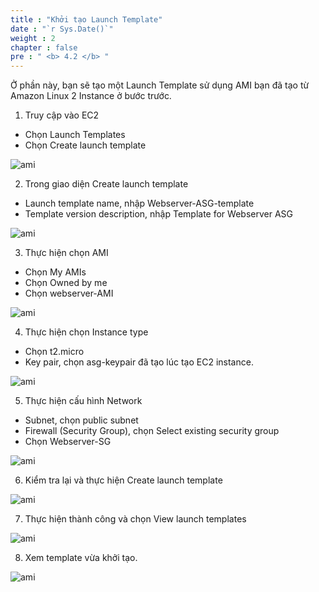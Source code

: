 ```yaml
---
title : "Khởi tạo Launch Template"
date : "`r Sys.Date()`"
weight : 2
chapter : false
pre : " <b> 4.2 </b> "
---
```



Ở phần này, bạn sẽ tạo một Launch Template sử dụng AMI bạn đã tạo từ Amazon Linux 2 Instance ở bước trước.
1. Truy cập vào EC2
-	Chọn Launch Templates
-	Chọn Create launch template

![ami](/images/createautoscaling/launch-template-setup-01.png?featherlight=false&width=90pc)

2. Trong giao diện Create launch template
-	Launch template name, nhập Webserver-ASG-template
-	Template version description, nhập Template for Webserver ASG

![ami](/images/createautoscaling/launch-template-setup-02.png?featherlight=false&width=90pc)

3. Thực hiện chọn AMI
-	Chọn My AMIs
-	Chọn Owned by me
-	Chọn webserver-AMI

![ami](/images/createautoscaling/launch-template-setup-03.png?featherlight=false&width=90pc)

4. Thực hiện chọn Instance type
-	Chọn t2.micro
-	Key pair, chọn asg-keypair đã tạo lúc tạo EC2 instance.

![ami](/images/createautoscaling/launch-template-setup-04.png?featherlight=false&width=90pc)

5. Thực hiện cấu hình Network
-	Subnet, chọn public subnet
-	Firewall (Security Group), chọn Select existing security group
-	Chọn Webserver-SG

![ami](/images/createautoscaling/launch-template-setup-05.png?featherlight=false&width=90pc)

6. Kiểm tra lại và thực hiện Create launch template

![ami](/images/createautoscaling/launch-template-setup-06.png?featherlight=false&width=90pc)

7. Thực hiện thành công và chọn View launch templates

![ami](/images/createautoscaling/launch-template-setup-07.png?featherlight=false&width=90pc)

8. Xem template vừa khởi tạo.

![ami](/images/createautoscaling/launch-template-setup-08.png?featherlight=false&width=90pc)
